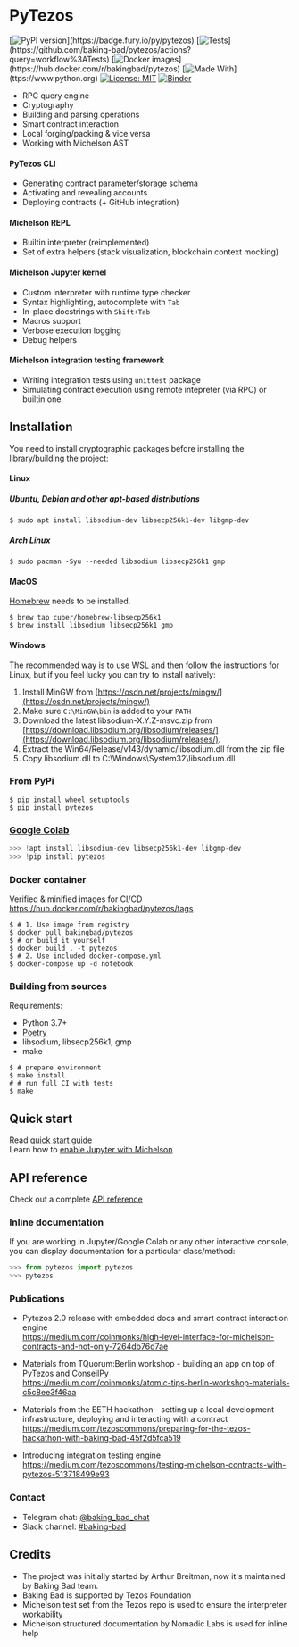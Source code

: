 # PyTezos

[![PyPI version](https://badge.fury.io/py/pytezos.svg?)](https://badge.fury.io/py/pytezos)
[![Tests](https://github.com/baking-bad/pytezos/workflows/Tests/badge.svg?)](https://github.com/baking-bad/pytezos/actions?query=workflow%3ATests)
[![Docker images](https://github.com/baking-bad/pytezos/workflows/Dockerhub/badge.svg?)](https://hub.docker.com/r/bakingbad/pytezos)
[![Made With](https://img.shields.io/badge/made%20with-python-blue.svg?)](ttps://www.python.org)
[![License: MIT](https://img.shields.io/badge/License-MIT-yellow.svg)](https://opensource.org/licenses/MIT)
[![Binder](https://mybinder.org/badge_logo.svg)](https://mybinder.org/v2/gh/baking-bad/pytezos/master?filepath=michelson_quickstart.ipynb)


* RPC query engine
* Cryptography
* Building and parsing operations
* Smart contract interaction
* Local forging/packing & vice versa
* Working with Michelson AST

#### PyTezos CLI
* Generating contract parameter/storage schema
* Activating and revealing accounts
* Deploying contracts (+ GitHub integration)

#### Michelson REPL
* Builtin interpreter (reimplemented)
* Set of extra helpers (stack visualization, blockchain context mocking)

#### Michelson Jupyter kernel
* Custom interpreter with runtime type checker
* Syntax highlighting, autocomplete with `Tab`
* In-place docstrings with `Shift+Tab`
* Macros support
* Verbose execution logging
* Debug helpers

#### Michelson integration testing framework
* Writing integration tests using `unittest` package
* Simulating contract execution using remote intepreter (via RPC) or builtin one


## Installation

You need to install cryptographic packages before installing the library/building the project:

#### Linux

##### Ubuntu, Debian and other apt-based distributions
```shell
$ sudo apt install libsodium-dev libsecp256k1-dev libgmp-dev
```

##### Arch Linux
```shell
$ sudo pacman -Syu --needed libsodium libsecp256k1 gmp
```
#### MacOS

[Homebrew](https://brew.sh/) needs to be installed.
```shell
$ brew tap cuber/homebrew-libsecp256k1
$ brew install libsodium libsecp256k1 gmp
```

#### Windows

The recommended way is to use WSL and then follow the instructions for Linux,
but if you feel lucky you can try to install natively:

1. Install MinGW from [https://osdn.net/projects/mingw/](https://osdn.net/projects/mingw/)
2. Make sure `C:\MinGW\bin` is added to your `PATH`
3. Download the latest libsodium-X.Y.Z-msvc.zip from [https://download.libsodium.org/libsodium/releases/](https://download.libsodium.org/libsodium/releases/).
4. Extract the Win64/Release/v143/dynamic/libsodium.dll from the zip file
5. Copy libsodium.dll to C:\Windows\System32\libsodium.dll

### From PyPi

```shell
$ pip install wheel setuptools
$ pip install pytezos
```


### [Google Colab](https://colab.research.google.com)

`````python
>>> !apt install libsodium-dev libsecp256k1-dev libgmp-dev
>>> !pip install pytezos
`````

### Docker container
Verified & minified images for CI/CD https://hub.docker.com/r/bakingbad/pytezos/tags
```shell
$ # 1. Use image from registry
$ docker pull bakingbad/pytezos
$ # or build it yourself
$ docker build . -t pytezos
$ # 2. Use included docker-compose.yml
$ docker-compose up -d notebook
```

### Building from sources

Requirements:
* Python 3.7+
* [Poetry](https://python-poetry.org/docs/#installation)
* libsodium, libsecp256k1, gmp
* make

```shell
$ # prepare environment
$ make install
# # run full CI with tests
$ make
```

## Quick start
Read [quick start guide](https://pytezos.org/quick_start.html)  
Learn how to [enable Jupyter with Michelson](./src/michelson_kernel/README.md)

## API reference
Check out a complete [API reference](https://pytezos.org/contents.html)

### Inline documentation
If you are working in Jupyter/Google Colab or any other interactive console, 
you can display documentation for a particular class/method:

```python
>>> from pytezos import pytezos
>>> pytezos
```

### Publications

* Pytezos 2.0 release with embedded docs and smart contract interaction engine  
https://medium.com/coinmonks/high-level-interface-for-michelson-contracts-and-not-only-7264db76d7ae

* Materials from TQuorum:Berlin workshop - building an app on top of PyTezos and ConseilPy  
https://medium.com/coinmonks/atomic-tips-berlin-workshop-materials-c5c8ee3f46aa

* Materials from the EETH hackathon - setting up a local development infrastructure, deploying and interacting with a contract  
https://medium.com/tezoscommons/preparing-for-the-tezos-hackathon-with-baking-bad-45f2d5fca519

* Introducing integration testing engine  
https://medium.com/tezoscommons/testing-michelson-contracts-with-pytezos-513718499e93

### Contact
* Telegram chat: [@baking_bad_chat](https://t.me/baking_bad_chat)
* Slack channel: [#baking-bad](https://tezos-dev.slack.com/archives/CV5NX7F2L)

## Credits
* The project was initially started by Arthur Breitman, now it's maintained by Baking Bad team.
* Baking Bad is supported by Tezos Foundation
* Michelson test set from the Tezos repo is used to ensure the interpreter workability
* Michelson structured documentation by Nomadic Labs is used for inline help
